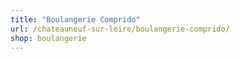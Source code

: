 ```yaml
---
title: "Boulangerie Comprido"
url: /chateauneuf-sur-loire/boulangerie-comprido/
shop: boulangerie
---
```

